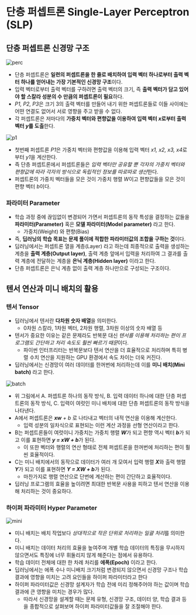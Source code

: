 # 단층 퍼셉트론 Single-Layer Perceptron (SLP)

## 단층 퍼셉트론 신경망 구조
![perc](https://user-images.githubusercontent.com/28593767/111940487-33d1ed00-8b12-11eb-9923-7ec94c9ef3e3.png)

* 단층 퍼셉트론은 **일련의 퍼셉트론을 한 줄로 배치하여 입력 벡터 하나로부터 출력 벡터 하나를 얻어내는 가장 기본적인 신경망 구조**이다.
* 입력 벡터로부터 출력 벡터를 구하려면 출력 벡터의 크기, 즉 **출력 벡터가 담고 있어야 할 스칼라 성분의 수 만큼의 퍼셉트론이 필요**하다.
* *P1, P2, P3*은 크기 3의 출력 벡터를 만들어 내기 위한 퍼셉트론들로 이들 사이에는 어떤 연결도 없어서 서로 영향을 주고 받을 수 없다.
* 각 퍼셉트론은 저마다의 **가중치 벡터와 편향값을 이용하여 입력 벡터 *x*로부터 출력 벡터 *y*를 도출**한다.

![p1](https://user-images.githubusercontent.com/28593767/111940494-36344700-8b12-11eb-919a-2db5ddb0d616.png)

* 첫번째 퍼셉트론 *P1*은 가중치 벡터와 편향값을 이용해 입력 벡터 *x1, x2, x3, x4*로부터 *y1*을 계산한다.
* 즉 단층 퍼셉트론에서 퍼셉트론들은 *입력 벡터만 공유할 뿐 각자의 가중치 벡터와 편향값에 따라 각자의 방식으로 독립적인 정보를 따로따로 생산*한다.
* 퍼셉트론의 가중치 벡터들을 모은 것이 가중치 행렬 *W*이고 편향값들을 모은 것이 편향 벡터 *b*이다.


### 파라미터 Parameter
* 학습 과정 중에 끊임없이 변경되어 가면서 퍼셉트론의 동작 특성을 결정하는 값들을 **파라미터(Parameter)** 혹은 **모델 파라미터(Model parameter)** 라고 한다.
    + 가중치(Weight) 와 편향(Bias)
* 즉, **딥러닝의 학습 목표는 문제 풀이에 적합한 파라미터값의 조합을 구하는 것**이다.
* 딥러닝에서는 퍼셉트론 열을 계층(Layer) 라고 하는데 최종적으로 출력을 생성하는 계층을 **출력 계층(Output layer)**, 출력 계층 앞에서 입력을 처리하여 그 결과를 출력 계층에 전달하는 계층을 **은닉 계층(Hidden layer)** 이라고 한다.
* 단층 퍼셉트론은 은닉 계층 없이 출력 계층 하나만으로 구성되는 구조이다.


## 텐서 연산과 미니 배치의 활용 

### 텐서 Tensor
* 딥러닝에서 텐서란 **다차원 숫자 배열**을 의미한다.
    + 0차원 스칼라, 1차원 벡터, 2차원 행렬, 3차원 이상의 숫자 배열 등
* 텐서가 중요한 이유는 같은 문제라도 반복문 대신 *텐서를 이용해 처리하는 편이 프로그램도 간단하고 처리 속도도 훨씬 빠르기 때문*이다.
    + 파이썬 인터프리터는 반복문보다 텐서 연산을 더 효율적으로 처리하며 특히 병렬 수치 연산을 지원하는 GPU 환경에서 속도 차이는 더욱 커진다.
* 딥러닝에서는 신경망이 여러 데이터를 한꺼번에 처리하는데 이를 **미니 배치(Mini batch)** 라고 한다.

![batch](https://user-images.githubusercontent.com/28593767/111943496-e5741c80-8b18-11eb-813f-421e0a048341.png)

* 위 그림에서 A. 퍼셉트론 하나의 동작 방식, B. 입력 데이터 하나에 대한 단층 퍼셉트론의 동작 방식, C. 입력이 여럿인 미니 배치에 대한 단층 퍼셉트론의 동작 방식을 나타낸다.
* A에서 퍼셉트론은 ***xw** + b* 로 나타내고 벡터의 내적 연산을 이용해 계산한다.
    + 입력 성분의 일차식으로 표현되는 이런 계산 과정을 선형 연산이라고 한다.
* B는 퍼셉트론들이 여럿이니 가중치는 가중치 행렬 ***W***가 되고 편향 역시 벡터 ***b***가 되고 이를 표현하면 ***y = xW + b***가 된다.
    + 이 또한 벡터와 행렬의 연산 형태로 전체 퍼셉트론을 한꺼번에 처리하는 편이 훨씬 효율적이다.
* C는 미니 배치에서의 동작으로 데이터가 여러 개 모여서 입력 행렬 ***X***와 출력 행렬 ***Y***가 되고 이를 표현하면 ***Y = XW + b***가 된다.
    + 마찬가지로 행렬 연산으로 단번에 계산하는 편이 간단하고 효율적이다.
* 딥러닝 프로그램의 효율을 높이려면 최대한 반복문 사용을 피하고 텐서 연산을 이용해 처리하는 것이 중요하다.

### 하이퍼 파라미터 Hyper Parameter
![mini](https://user-images.githubusercontent.com/28593767/111943498-e60cb300-8b18-11eb-8a7e-c558e85c358d.png)

* 미니 배치는 배치 작업보다 *상대적으로 작은 단위로 처리하는 일괄 처리*를 의미한다.
* 미니 배치는 데이터 처리의 효율을 높여주며 개별 학습 데이터의 특징을 무시하지 않으면서도 특징에 너무 휘둘리지 않게 해준다는 점에서 유용하다.
* 학습 데이터 전체에 대한 한 차례 처리를 **에폭(Epoch)** 이라고 한다. 
* 딥러닝에서는 에폭 수나 미니배치 크기처럼 변경되지 않으면서 신경망 구조나 학습 결과에 영향을 미치는 고려 요인들을 하이퍼 파라미터라고 한다
* 하이퍼 파라미터값은 신경망 설계자가 학습 전에 미리 정해주어야 하는 값이며 학습 결과에 큰 영향을 미치는 경우가 많다.
    + 따라서 신경망을 설계할 때는 문제 유형, 신경망 구조, 데이터 양, 학습 결과 등을 종합적으로 살펴보며 하이퍼 파라미터값들을 잘 조절해야 한다.



